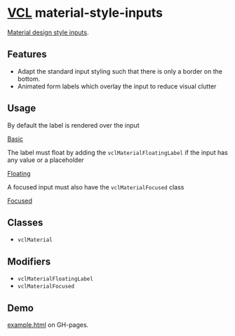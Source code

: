 # [VCL](https://github.com/vcl/doc) material-style-inputs

[Material design style inputs](https://material.io/design/components/text-fields.html#).

## Features

- Adapt the standard input styling such that there is only a border on the bottom.
- Animated form labels which overlay the input to reduce visual clutter

## Usage

By default the label is rendered over the input

[Basic](/demo/example-basic.html)

The label must float by adding the `vclMaterialFloatingLabel` if the input has any value or a placeholder

[Floating](/demo/example-floating.html)

A focused input must also have the `vclMaterialFocused` class

[Focused](/demo/example-focused.html)

## Classes

- `vclMaterial`

## Modifiers

- `vclMaterialFloatingLabel`
- `vclMaterialFocused`

## Demo

[example.html](/demo/example.html) on GH-pages.

